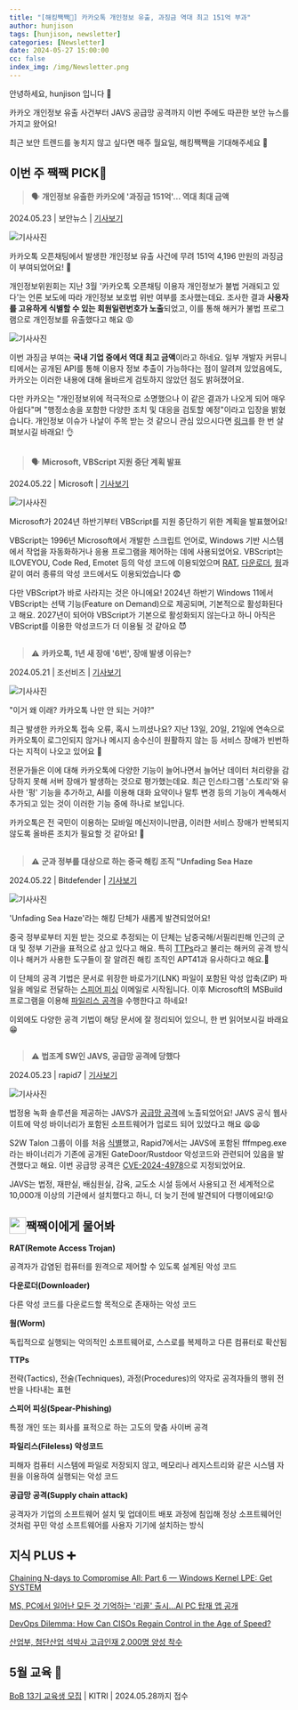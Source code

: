 ```yaml
---
title: "[해킹짹짹🐣] 카카오톡 개인정보 유출, 과징금 역대 최고 151억 부과"
author: hunjison
tags: [hunjison, newsletter]
categories: [Newsletter]
date: 2024-05-27 15:00:00
cc: false
index_img: /img/Newsletter.png
---
```


안녕하세요, hunjison 입니다 🤠

카카오 개인정보 유출 사건부터 JAVS 공급망 공격까지 이번 주에도 따끈한 보안 뉴스를 가지고 왔어요! 

최근 보안 트렌드를 놓치지 않고 싶다면 매주 월요일, 해킹짹짹을 기대해주세요 🐾

## 이번 주 짹짹 PICK🐥

> 🗣️ **개인정보 유출한 카카오에 '과징금 151억'... 역대 최대 금액**

2024.05.23 | 보안뉴스 | [기사보기](https://m.boannews.com/html/detail.html?tab_type=1&idx=130023)

![기사사진](newsletter0527/image01.png)

카카오톡 오픈채팅에서 발생한 개인정보 유출 사건에 무려 151억 4,196 만원의 과징금이 부여되었어요! 👀

개인정보위원회는 지난 3월 '카카오톡 오픈채팅 이용자 개인정보가 불법 거래되고 있다'는 언론 보도에 따라 개인정보 보호법 위반 여부를 조사했는데요. 조사한 결과 **사용자를 고유하게 식별할 수 있는 회원일련번호가 노출**되었고, 이를 통해 해커가 불법 프로그램으로 개인정보를 유출했다고 해요 😡

![기사사진](newsletter0527/image02.png)

이번 과징금 부여는 **국내 기업 중에서 역대 최고 금액**이라고 하네요. 일부 개발자 커뮤니티에서는 공개된 API를 통해 이용자 정보 추출이 가능하다는 점이 알려져 있었음에도, 카카오는 이러한 내용에 대해 올바르게 검토하지 않았던 점도 밝혀졌어요. 

다만 카카오는 "개인정보위에 적극적으로 소명했으나 이 같은 결과가 나오게 되어 매우 아쉽다"며 "행정소송을 포함한 다양한 조치 및 대응을 검토할 예정"이라고 입장을 밝혔습니다. 개인정보 이슈가 나날이 주목 받는 것 같으니 관심 있으시다면 [링크](https://korea.kr/briefing/policyBriefingView.do?newsId=156632079&pWise=sub&pWiseSub=C1)를 한 번 살펴보시길 바래요! 👌

## 
> 🗣️ **Microsoft, VBScript 지원 중단 계획 발표**

2024.05.22 | Microsoft | [기사보기](https://techcommunity.microsoft.com/t5/windows-it-pro-blog/vbscript-deprecation-timelines-and-next-steps/ba-p/4148301)

![기사사진](newsletter0527/image03.png)

Microsoft가 2024년 하반기부터 VBScript를 지원 중단하기 위한 계획을 발표했어요!

VBScript는 1996년 Microsoft에서 개발한 스크립트 언어로, Windows 기반 시스템에서 작업을 자동화하거나 응용 프로그램을 제어하는 데에 사용되었어요. VBScript는 ILOVEYOU, Code Red, Emotet 등의 악성 코드에 이용되었으며 [RAT](#짹짹이에게-물어봐), [다운로더](#짹짹이에게-물어봐), [웜](#짹짹이에게-물어봐)과 같이 여러 종류의 악성 코드에서도 이용되었습니다 😨

다만 VBScript가 바로 사라지는 것은 아니에요! 2024년 하반기 Windows 11에서 VBScript는 선택 기능(Feature on Demand)으로 제공되며, 기본적으로 활성화된다고 해요. 2027년이 되어야 VBScript가 기본으로 활성화되지 않는다고 하니 아직은 VBScript를 이용한 악성코드가 더 이용될 것 같아요 😈

## 
> ⚠️ **카카오톡, 1년 새 장애 '6번', 장애 발생 이유는?**

2024.05.21 | 조선비즈 | [기사보기](https://biz.chosun.com/it-science/ict/2024/05/21/7FZSY5SMDNHZXCYZOYK2FIK6RE/)

![기사사진](newsletter0527/image04.png)

"이거 왜 이래? 카카오톡 나만 안 되는 거야?"

최근 발생한 카카오톡 접속 오류, 혹시 느끼셨나요? 지난 13일, 20일, 21일에 연속으로 카카오톡이 로그인되지 않거나 메시지 송수신이 원활하지 않는 등 서비스 장애가 빈번하다는 지적이 나오고 있어요 🔨

전문가들은 이에 대해 카카오톡에 다양한 기능이 늘어나면서 늘어난 데이터 처리량을 감당하지 못해 서버 장애가 발생하는 것으로 평가했는데요. 최근 인스타그램 '스토리'와 유사한 '펑' 기능을 추가하고, AI를 이용해 대화 요약이나 말투 변경 등의 기능이 계속해서 추가되고 있는 것이 이러한 기능 중에 하나로 보입니다. 

카카오톡은 전 국민이 이용하는 모바일 메신저이니만큼, 이러한 서비스 장애가 반복되지 않도록 올바른 조치가 필요할 것 같아요! 🙉

## 
> ⚠️ **군과 정부를 대상으로 하는 중국 해킹 조직 "Unfading Sea Haze**

2024.05.22 | Bitdefender | [기사보기](https://www.bitdefender.com/blog/businessinsights/deep-dive-into-unfading-sea-haze-a-new-threat-actor-in-the-south-china-sea/)

![기사사진](newsletter0527/image05.png)

'Unfading Sea Haze'라는 해킹 단체가 새롭게 발견되었어요!

중국 정부로부터 지원 받는 것으로 추정되는 이 단체는 남중국해/서필리핀해 인근의 군대 및 정부 기관을 표적으로 삼고 있다고 해요. 특히 [TTPs](#짹짹이에게-물어봐)라고 불리는 해커의 공격 방식이나 해커가 사용한 도구들이 잘 알려진 해킹 조직인 APT41과 유사하다고 해요.🤔

이 단체의 공격 기법은 문서로 위장한 바로가기(LNK) 파일이 포함된 악성 압축(ZIP) 파일을 메일로 전달하는 [스피어 피싱](#짹짹이에게-물어봐) 이메일로 시작됩니다. 이후 Microsoft의 MSBuild 프로그램을 이용해 [파일리스 공격](#짹짹이에게-물어봐)을 수행한다고 하네요!

이외에도 다양한 공격 기법이 해당 문서에 잘 정리되어 있으니, 한 번 읽어보시길 바래요 😁

## 
> ⚠️ **법조계 SW인 JAVS, 공급망 공격에 당했다**

2024.05.23 | rapid7 | [기사보기](https://www.rapid7.com/blog/post/2024/05/23/cve-2024-4978-backdoored-justice-av-solutions-viewer-software-used-in-apparent-supply-chain-attack/)

![기사사진](newsletter0527/image06.png)

법정용 녹화 솔루션을 제공하는 JAVS가 [공급망 공격](#짹짹이에게-물어봐)에 노출되었어요! JAVS 공식 웹사이트에 악성 바이너리가 포함된 소프트웨어가 업로드 되어 있었다고 해요 😫😫

S2W Talon 그룹이 이를 처음 [식별](https://x.com/S2W_Official/status/1775041190335070497)했고, Rapid7에서는 JAVS에 포함된 fffmpeg.exe라는 바이너리가 기존에 공개된 GateDoor/Rustdoor 악성코드와 관련되어 있음을 발견했다고 해요. 이번 공급망 공격은 [CVE-2024-4978](https://nvd.nist.gov/vuln/detail/CVE-2024-4978)으로 지정되었어요.

JAVS는 법정, 재판실, 배심원실, 감옥, 교도소 시설 등에서 사용되고 전 세계적으로 10,000개 이상의 기관에서 설치했다고 하니, 더 늦기 전에 발견되어 다행이에요!😲

## 짹짹이에게 물어봐 <img src="/img/keyword.gif" width="30" height="30" style="float:left;"/>  

**RAT(Remote Access Trojan)**

공격자가 감염된 컴퓨터를 원격으로 제어할 수 있도록 설계된 악성 코드

**다운로더(Downloader)**

다른 악성 코드를 다운로드할 목적으로 존재하는 악성 코드

**웜(Worm)**

독립적으로 실행되는 악의적인 소프트웨어로, 스스로를 복제하고 다른 컴퓨터로 확산됨

**TTPs**

전략(Tactics), 전술(Techniques), 과정(Procedures)의 약자로 공격자들의 행위 전반을 나타내는 표현

**스피어 피싱(Spear-Phishing)**

특정 개인 또는 회사를 표적으로 하는 고도의 맞춤 사이버 공격

**파일리스(Fileless) 악성코드**

피해자 컴퓨터 시스템에 파일로 저장되지 않고, 메모리나 레지스트리와 같은 시스템 자원을 이용하여 실행되는 악성 코드

**공급망 공격(Supply chain attack)**

공격자가 기업의 소프트웨어 설치 및 업데이트 배포 과정에 침입해 정상 소프트웨어인 것처럼 꾸민 악성 소프트웨어를 사용자 기기에 설치하는 방식

## 지식 PLUS ➕

[Chaining N-days to Compromise All: Part 6 — Windows Kernel LPE: Get SYSTEM](https://medium.com/@vr-blog/chaining-n-days-to-compromise-all-part-6-windows-kernel-lpe-get-system-83cd756ce90a)

[MS, PC에서 일어난 모든 것 기억하는 '리콜' 출시...AI PC 탑재 앱 공개](https://www.aitimes.com/news/articleView.html?idxno=159857&fbclid=IwZXh0bgNhZW0CMTEAAR2pnRHdifo4Ou9lo97jcbdgNUXguwgaJYlvITLFA0ZdXQv4OTcXGLJRyvo_aem_AaMJc6kj_iH2J9E0v-0YojrxHXdyk5ZyTGOvHnLj38fY8_4FkFZMtnsAwAAj7lNttaatBsTyjSDIf3rPQ_J57XAB)

[DevOps Dilemma: How Can CISOs Regain Control in the Age of Speed?](https://thehackernews.com/2024/05/devops-dilemma-how-can-cisos-regain.html)

[산업부, 첨단산업 석박사 고급인재 2,000명 양성 착수](https://m.boannews.com/html/detail.html?tab_type=1&idx=129922)

## **5월 교육** 🐥

[BoB 13기 교육생 모집](https://www.kitribob.kr/board/detail/1/9079?current_page=1&per_page=15&st=subject&q=#) | KITRI | 2024.05.28까지 접수
